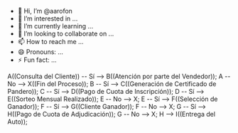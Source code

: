 - 👋 Hi, I’m @aarofon
- 👀 I’m interested in ...
- 🌱 I’m currently learning ...
- 💞️ I’m looking to collaborate on ...
- 📫 How to reach me ...
- 😄 Pronouns: ...
- ⚡ Fun fact: ...

<!---
aarofon/aarofon is a ✨ special ✨ repository because its `README.md` (this file) appears on your GitHub profile.
You can click the Preview link to take a look at your changes.
--->
 A((Consulta del Cliente)) -- Sí --> B((Atención por parte del Vendedor));
    A -- No --> X((Fin del Proceso));
    B -- Sí --> C((Generación de Certificado de Pandero));
    C -- Sí --> D((Pago de Cuota de Inscripción));
    D -- Sí --> E((Sorteo Mensual Realizado));
    E -- No --> X;
    E -- Sí --> F((Selección de Ganador));
    F -- Sí --> G((Cliente Ganador));
    F -- No --> X;
    G -- Sí --> H((Pago de Cuota de Adjudicación));
    G -- No --> X;
    H --> I((Entrega del Auto));
